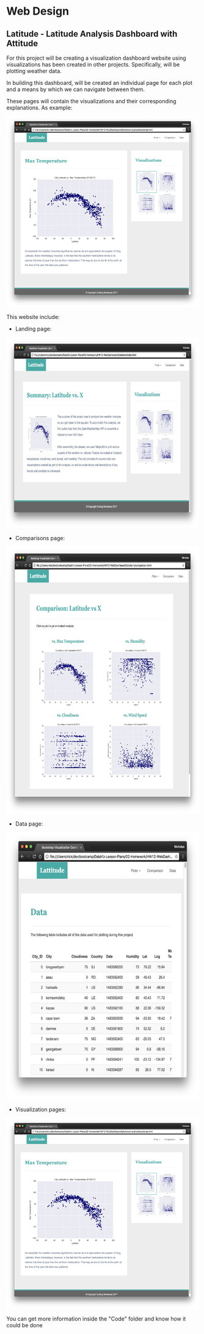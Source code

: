 # Web Design

## Latitude - Latitude Analysis Dashboard with Attitude

For this project will be creating a visualization dashboard website using visualizations has been created in other projects. Specifically, will be plotting weather data.

In building this dashboard, will be created an individual page for each plot and a means by which we can navigate between them. 

These pages will contain the visualizations and their corresponding explanations. As example: 

<img src="Images/visualize-lg.png" width="700" height="500">

This website include: 

- Landing page: 

<img src="Images/landing-lg.png" width="700" height="500"> 

- Comparisons page:

<img src="Images/comparison-lg.png" width="700" height="700">

- Data page:

<img src="Images/data-sm.png" width="700" height="700">

- Visualization pages:

<img src="Images/visualize-lg.png" width="700" height="500">

You can get more information inside the "Code" folder and know how it could be done
